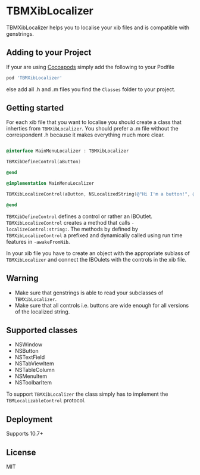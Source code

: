 # TBMXibLocalizer

TBMXibLocalizer helps you to localise your xib files and is compatible with genstrings.

## Adding to your Project
If your are using [Cocoapods](http://cocoapods.org/) simply add the following to your Podfile

``` ruby
pod 'TBMXibLocalizer'
```

else add all .h and .m files you find the `Classes` folder to your project.

## Getting started

For each xib file that you want to localise you should create a class that inherties from `TBMXibLocalizer`. You should prefer a .m file without the correspondent .h because it makes everything much more clear.

```objective-c

@interface MainMenuLocalizer : TBMXibLocalizer

TBMXibDefineControl(aButton)

@end

@implementation MainMenuLocalizer

TBMXibLocalizeControl(aButton, NSLocalizedString(@"Hi I'm a button!", @""))

@end

```

`TBMXibDefineControl` defines a control or rather an IBOutlet. `TBMXibLocalizeControl` creates a method that calls `-localizeControl:string:`. The methods by defined by `TBMXibLocalizeControl` a prefixed and dynamically called using run time features in `-awakeFromNib`.

In your xib file you have to create an object with the appropriate sublass of `TBMXibLocalizer` and connect the IBOulets with the controls in the xib file.

## Warning

* Make sure that genstrings is able to read your subclasses of `TBMXibLocalizer`.
* Make sure that all controls i.e. buttons are wide enough for all versions of the localized string.

## Supported classes

* NSWindow
* NSButton
* NSTextField
* NSTabViewItem
* NSTableColumn
* NSMenuItem
* NSToolbarItem

To support `TBMXibLocalizer` the class simply has to implement the `TBMLocalizableControl` protocol.


## Deployment
Supports 10.7+

## License
MIT

